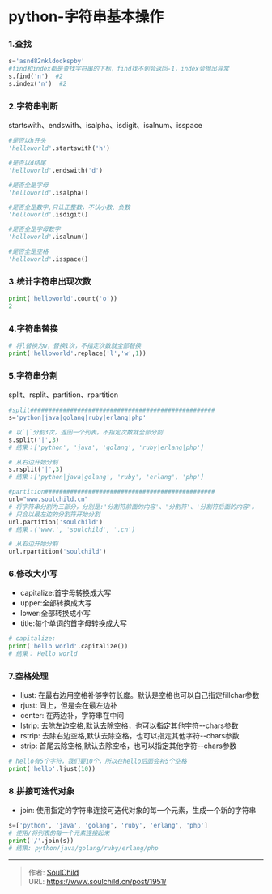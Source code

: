 # python-字符串基本操作

<!--more-->
### 1.查找
```python
s='asnd82nkldodkspby'
#find和index都是查找字符串的下标，find找不到会返回-1，index会抛出异常
s.find('n')  #2
s.index('n')  #2
```

### 2.字符串判断
startswith、endswith、isalpha、isdigit、isalnum、isspace
```python
#是否以h开头
'helloworld'.startswith('h')

#是否以d结尾
'helloworld'.endswith('d')

#是否全是字母
'helloworld'.isalpha()

#是否全是数字,只认正整数，不认小数、负数
'helloworld'.isdigit()

#是否全是字母数字
'helloworld'.isalnum()

#是否全是空格
'helloworld'.isspace()
```

### 3.统计字符串出现次数
```python
print('helloworld'.count('o'))
2
```

### 4.字符串替换
```python
# 将l替换为w，替换1次，不指定次数就全部替换
print('helloworld'.replace('l','w',1))
```

### 5.字符串分割
split、rsplit、partition、rpartition
```python
#split###################################################
s='python|java|golang|ruby|erlang|php'

# 以`|`分割3次，返回一个列表。不指定次数就全部分割
s.split('|',3)
# 结果：['python', 'java', 'golang', 'ruby|erlang|php']

# 从右边开始分割
s.rsplit('|',3)
# 结果：['python|java|golang', 'ruby', 'erlang', 'php']

#partition###############################################
url="www.soulchild.cn"
# 将字符串分割为三部分，分别是:'分割符前面的内容'、'分割符'、'分割符后面的内容'。
# 只会以最左边的分割符开始分割
url.partition('soulchild')
# 结果：('www.', 'soulchild', '.cn')

# 从右边开始分割
url.rpartition('soulchild')
```

### 6.修改大小写
- capitalize:首字母转换成大写
- upper:全部转换成大写 
- lower:全部转换成小写
- title:每个单词的首字母转换成大写
```python
# capitalize: 
print('hello world'.capitalize())
# 结果： Hello world

```

### 7.空格处理
- ljust: 在最右边用空格补够字符长度。默认是空格也可以自己指定fillchar参数
- rjust: 同上，但是会在最左边补
- center: 在两边补，字符串在中间
- lstrip: 去除左边空格,默认去除空格，也可以指定其他字符--chars参数
- rstrip: 去除右边空格,默认去除空格，也可以指定其他字符--chars参数
- strip: 首尾去除空格,默认去除空格，也可以指定其他字符--chars参数
```python
# hello有5个字符，我们要10个，所以在hello后面会补5个空格
print('hello'.ljust(10))

```

### 8.拼接可迭代对象
- join: 使用指定的字符串连接可迭代对象的每一个元素，生成一个新的字符串

```python
s=['python', 'java', 'golang', 'ruby', 'erlang', 'php']
# 使用/将列表的每一个元素连接起来
print('/'.join(s))
# 结果: python/java/golang/ruby/erlang/php
```






---

> 作者: [SoulChild](https://www.soulchild.cn)  
> URL: https://www.soulchild.cn/post/1951/  

